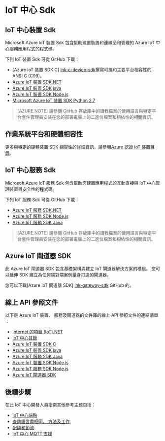<properties
 pageTitle="開發人員指南-IoT 中心 Sdk |Microsoft Azure"
 description="Azure IoT 中心開發人員指南-的相關資訊以及各種 Azure IoT 中心裝置和服務 Sdk 的連結。"
 services="iot-hub"
 documentationCenter=""
 authors="dominicbetts"
 manager="timlt"
 editor=""/>

<tags
 ms.service="iot-hub"
 ms.devlang="multiple"
 ms.topic="article"
 ms.tgt_pltfrm="na"
 ms.workload="na"
 ms.date="09/30/2016"
 ms.author="dobett"/>

# <a name="iot-hub-sdks"></a>IoT 中心 Sdk

## <a name="iot-hub-device-sdks"></a>IoT 中心裝置 Sdk

Microsoft Azure IoT 裝置 Sdk 包含幫助建置裝置和連線至和管理的 Azure IoT 中心服務應用程式的程式碼。

下列 IoT 裝置 Sdk 可從 GitHub 下載︰

- [Azure IoT 裝置 SDK C] [lnk-c-device-sdk]撰寫可攜和主要平台相容性的 ANSI C (C99)。
- [Azure IoT 裝置 SDK.NET][lnk-dotnet-device-sdk]
- [Azure IoT 裝置 SDK java][lnk-java-device-sdk]
- [Azure IoT 裝置 SDK Node.js][lnk-node-device-sdk]
- [Microsoft Azure IoT 裝置 SDK Python 2.7][lnk-python-device-sdk]

> [AZURE.NOTE] 請參閱 GitHub 存放庫中的讀我檔案的使用語言與特定平台套件管理員安裝在您的部署電腦上的二進位檔案和相依性的相關資訊。

## <a name="os-platforms-and-hardware-compatibility"></a>作業系統平台和硬體相容性

更多與特定的硬體裝置 SDK 相容性的詳細資訊，請參閱[Azure 認證 IoT 裝置目錄][lnk-certified]。

## <a name="iot-hub-service-sdks"></a>IoT 中心服務 Sdk

Microsoft Azure IoT 服務 Sdk 包含幫助您建置應用程式的互動直接與 IoT 中心管理裝置與安全性的程式碼。

下列 IoT 服務 Sdk 可從 GitHub 下載︰

- [Azure IoT 服務 SDK.NET][lnk-dotnet-service-sdk]
- [Azure IoT 服務 SDK Node.js][lnk-node-service-sdk]
- [Azure IoT 服務 SDK Java][lnk-java-service-sdk]

> [AZURE.NOTE] 請參閱 GitHub 存放庫中的讀我檔案的使用語言與特定平台套件管理員安裝在您的部署電腦上的二進位檔案和相依性的相關資訊。

## <a name="azure-iot-gateway-sdk"></a>Azure IoT 閘道器 SDK

此 Azure IoT 閘道器 SDK 包含基礎架構與建立 IoT 閘道器解決方案的模組。 您可以延伸 SDK 建立為任何端對端案例量身打造的閘道器。

您可以下載[Azure IoT 閘道器 SDK] [ lnk-gateway-sdk] GitHub 的。

## <a name="online-api-reference-documentation"></a>線上 API 參照文件

以下是 Azure IoT 裝置、 服務及閘道器的文件庫的線上 API 參照文件的連結清單︰

- [Internet 的項目 (IoT).NET][lnk-dotnet-ref]
- [IoT 中心其餘][lnk-rest-ref]
- [Azure IoT 裝置 SDK C][lnk-c-ref]
- [Azure IoT 裝置 SDK java][lnk-java-ref]
- [Azure IoT 服務 SDK Java][lnk-java-service-ref]
- [Azure IoT 裝置 SDK Node.js][lnk-node-ref]
- [Azure IoT 服務 SDK Node.js][lnk-node-service-ref]
- [Azure IoT 閘道器 SDK][lnk-gateway-ref]

## <a name="next-steps"></a>後續步驟

在此 IoT 中心開發人員指南其他參考主題包括︰

- [IoT 中心端點][lnk-devguide-endpoints]
- [查詢語言盡相同、 方法及工作][lnk-devguide-query]
- [配額和節流][lnk-devguide-quotas]
- [IoT 中心 MQTT 支援][lnk-devguide-mqtt]

<!-- Links and images -->

[lnk-c-device-sdk]: https://github.com/Azure/azure-iot-sdks/blob/master/c/readme.md
[lnk-dotnet-device-sdk]: https://github.com/Azure/azure-iot-sdks/blob/master/csharp/device/readme.md
[lnk-java-device-sdk]: https://github.com/Azure/azure-iot-sdks/blob/master/java/device/readme.md
[lnk-dotnet-service-sdk]: https://github.com/Azure/azure-iot-sdks/blob/master/csharp/service/README.md
[lnk-java-service-sdk]: https://github.com/Azure/azure-iot-sdks/blob/master/java/service/readme.md
[lnk-node-device-sdk]: https://github.com/Azure/azure-iot-sdks/blob/master/node/device/readme.md
[lnk-node-service-sdk]: https://github.com/Azure/azure-iot-sdks/blob/master/node/service/README.md
[lnk-python-device-sdk]: https://github.com/Azure/azure-iot-sdks/blob/master/python/device/readme.md
[lnk-certified]: https://catalog.azureiotsuite.com/
[lnk-gateway-sdk]: https://github.com/Azure/azure-iot-gateway-sdk/blob/master/README.md

[lnk-dotnet-ref]: https://msdn.microsoft.com/library/mt488521.aspx
[lnk-c-ref]: http://azure.github.io/azure-iot-sdks/c/api_reference/index.html
[lnk-java-ref]: http://azure.github.io/azure-iot-sdks/java/device/api_reference/index.html
[lnk-node-ref]: http://azure.github.io/azure-iot-sdks/node/api_reference/azure-iot-device/1.0.15/index.html
[lnk-rest-ref]: https://msdn.microsoft.com/library/mt548492.aspx
[lnk-java-service-ref]: http://azure.github.io/azure-iot-sdks/java/service/api_reference/index.html
[lnk-node-service-ref]: http://azure.github.io/azure-iot-sdks/node/api_reference/azure-iothub/1.0.17/index.html
[lnk-gateway-ref]: http://azure.github.io/azure-iot-gateway-sdk/api_reference/c/html/

[lnk-devguide-endpoints]: iot-hub-devguide-endpoints.md
[lnk-devguide-quotas]: iot-hub-devguide-quotas-throttling.md
[lnk-devguide-query]: iot-hub-devguide-query-language.md
[lnk-devguide-mqtt]: iot-hub-mqtt-support.md